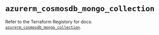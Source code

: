 # `azurerm_cosmosdb_mongo_collection`

Refer to the Terraform Registory for docs: [`azurerm_cosmosdb_mongo_collection`](https://www.terraform.io/docs/providers/azurerm/r/cosmosdb_mongo_collection).
